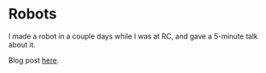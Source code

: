 # Robots

I made a robot in a couple days while I was at RC, and gave a 5-minute talk about it.

Blog post [here](http://blog.wesleyac.com/posts/balancing-robot).
